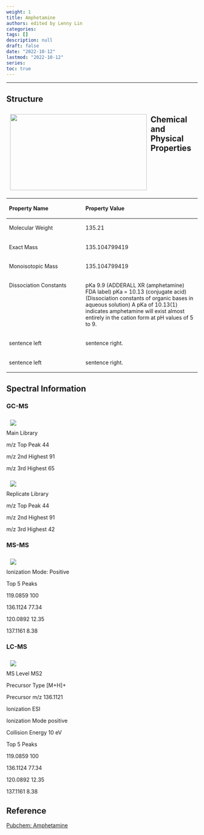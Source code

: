 ```yaml
---
weight: 1
title: Amphetamine
authors: edited by Lenny Lin
categories: 
tags: []
description: null
draft: false
date: "2022-10-12"
lastmod: "2022-10-12"
series: 
toc: true
---
```


<!--more-->
---

## Structure
<div class = "row">
<img width ="360" height= "200" src = "/docs/images/Amphetamine_500.png" style ="float: left" HSPACE="10" VSPACE="10"/>  
</div>

## Chemical and Physical Properties

<table style="width:100%; font-size: 100%">
<caption style="text-align:left", align = "top"><b></b></caption>
<colgroup><col style="width: 40%" /><col style="width: 60%" />
</colgroup>
<thead>
  <tr VALIGN=TOP style="text-align:left"  class="header">
    <th><p>Property Name</p></th>
    <th><p>Property Value</p></th>
  </tr>
</thead>
<tbody VALIGN=TOP>
  <tr class="odd">
    <td><p>Molecular Weight
    </p></td>
    <td><p>135.21
    </p></td>
  </tr>
  <tr class="even">
    <td><p>Exact Mass
    </p></td>
    <td><p>135.104799419
    </p></td>
  </tr>
  <tr class="odd">
    <td><p>Monoisotopic Mass
    </p></td>
    <td><p>135.104799419
    </p></td>
  </tr>
  <tr class="even">
    <td><p>Dissociation Constants
    </p></td>
    <td><p> pKa 9.9 (ADDERALL XR (amphetamine) FDA label)
    pKa = 10.13 (conjugate acid) (Dissociation constants of organic bases in aqueous solution) 
    A pKa of 10.13(1) indicates amphetamine will exist almost entirely in the cation form at pH values of 5 to 9.
    </p></td>
  </tr>
  <tr class="odd">
    <td><p>sentence left
    </p></td>
    <td><p>sentence right.
    </p></td>
  </tr>
  <tr class="even">
    <td><p>sentence left
    </p></td>
    <td><p> sentence right.
    </p></td>
  </tr>
</tbody>
</table>

## Spectral Information

### GC-MS

<div class = "row">
  <div class= "column_right" style="width:360px;">
  <img src = "/docs/images/21785_1.png" HSPACE="10" VSPACE="10"/>  
</div>
       Main Library  
       
m/z Top Peak	44  

m/z 2nd Highest	91  

m/z 3rd Highest	65   
</div>  

 
<div class = "row">
  <div class= "column_right" style="width:360px;">
  <img src = "/docs/images/251428_1.png" HSPACE="10" VSPACE="10"/>  
</div>
Replicate Library  

m/z Top Peak	44  

m/z 2nd Highest	91  

m/z 3rd Highest	42  
</div>  




### MS-MS

<div class = "row">
  <div class= "column_right" style="width:360px;">
  <img src = "/docs/images/ms.svg" HSPACE="10" VSPACE="10"/>  
</div>
Ionization Mode:	Positive  

Top 5 Peaks  

119.0859 100  

136.1124 77.34  

120.0892 12.35  

137.1161 8.38  
</div>  


### LC-MS

<div class = "row">
  <div class= "column_right" style="width:360px;">
  <img src = "/docs/images/ms.svg" HSPACE="10" VSPACE="10"/>  
</div>
MS Level	MS2  

Precursor Type	[M+H]+  

Precursor m/z	136.1121    

Ionization	ESI

Ionization Mode	positive

Collision Energy	10 eV

Top 5 Peaks	

119.0859 100

136.1124 77.34

120.0892 12.35

137.1161 8.38
</div>  



## Reference
<a href = "https://pubchem.ncbi.nlm.nih.gov/compound/Amphetamine" target="_blank" rel="noopener noreferrer">Pubchem: Amphetamine</a>